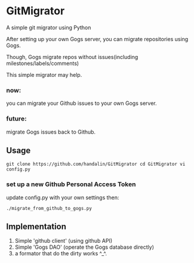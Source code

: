 # GitMigrator
A simple git migrator using Python

After setting up your own Gogs server, you can migrate repositories using Gogs.

Though, Gogs migrate repos without issues(including milestones/labels/comments)

This simple migrator may help.


### now:
you can migrate your Github issues to your own Gogs server.

### future:
migrate Gogs issues back to Github.

## Usage

`git clone https://github.com/handalin/GitMigrator
cd GitMigrator
vi config.py`

### set up a new Github Personal Access Token

update config.py with your own settings then:

`./migrate_from_github_to_gogs.py`


## Implementation
1. Simple 'github client' (using github API)
2. Simple 'Gogs DAO' (operate the Gogs database directly)
3. a formator that do the dirty works ^_^.

